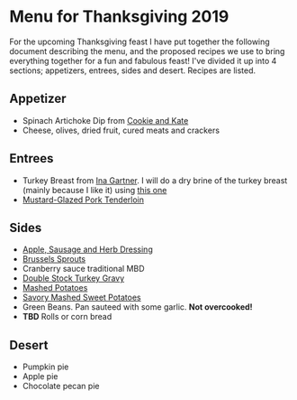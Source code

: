 # Menu for Thanksgiving 2019

For the upcoming Thanksgiving feast I have put together the following document describing the menu, and the proposed recipes we use to bring everything together for a fun and fabulous feast! I've divided it up into 4 sections; appetizers, entrees, sides and desert. Recipes are listed.

## Appetizer

* Spinach Artichoke Dip from [Cookie and Kate](https://cookieandkate.com/baked-spinach-artichoke-dip-recipe/)
* Cheese, olives, dried fruit, cured meats and crackers 

## Entrees

* Turkey Breast from [Ina Gartner](https://barefootcontessa.com/recipes/herb-roasted-turkey-breast). I will do a dry brine of the turkey breast (mainly because I like it) using [this one](https://www.seriouseats.com/2014/11/quick-and-dirty-guide-to-brining-turkey-chicken-thanksgiving.html)
* [Mustard-Glazed Pork Tenderloin](https://www.copymethat.com/r/Dgr2xwu/mustard-glazed-pork-tenderloin/)

## Sides

* [Apple, Sausage and Herb Dressing](http://www.foodnetwork.com/recipes/ina-garten/sausage-and-herb-stuffing-recipe-1943434)
* [Brussels Sprouts](https://cravingsbychrissyteigen.com/cravings/balsamic-glazed-brussels-sprouts-with-bacon-cranberries-walnuts-and-blue-cheese/)
* Cranberry sauce traditional MBD
* [Double Stock Turkey Gravy](https://www.cookinglight.com/recipes/double-stock-turkey-gravy)
* [Mashed Potatoes](https://www.marthastewart.com/319180/big-marthas-mashed-potatoes-with-cream-c)
* [Savory Mashed Sweet Potatoes](https://cookieandkate.com/savory-mashed-sweet-potatoes/)
* Green Beans. Pan sauteed with some garlic. **Not overcooked!**
* **TBD** Rolls or corn bread

## Desert

* Pumpkin pie
* Apple pie
* Chocolate pecan pie

